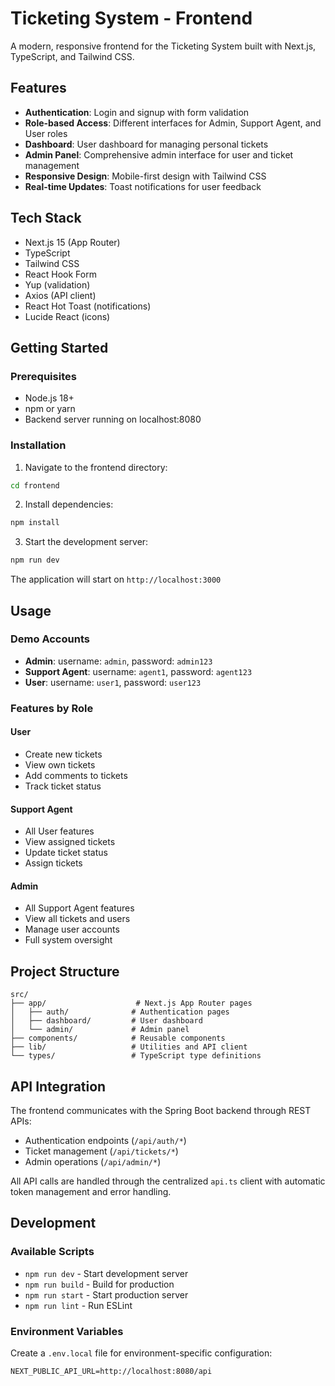 # Ticketing System - Frontend

A modern, responsive frontend for the Ticketing System built with Next.js, TypeScript, and Tailwind CSS.

## Features

- **Authentication**: Login and signup with form validation
- **Role-based Access**: Different interfaces for Admin, Support Agent, and User roles
- **Dashboard**: User dashboard for managing personal tickets
- **Admin Panel**: Comprehensive admin interface for user and ticket management
- **Responsive Design**: Mobile-first design with Tailwind CSS
- **Real-time Updates**: Toast notifications for user feedback

## Tech Stack

- Next.js 15 (App Router)
- TypeScript
- Tailwind CSS
- React Hook Form
- Yup (validation)
- Axios (API client)
- React Hot Toast (notifications)
- Lucide React (icons)

## Getting Started

### Prerequisites

- Node.js 18+ 
- npm or yarn
- Backend server running on localhost:8080

### Installation

1. Navigate to the frontend directory:
```bash
cd frontend
```

2. Install dependencies:
```bash
npm install
```

3. Start the development server:
```bash
npm run dev
```

The application will start on `http://localhost:3000`

## Usage

### Demo Accounts

- **Admin**: username: `admin`, password: `admin123`
- **Support Agent**: username: `agent1`, password: `agent123`  
- **User**: username: `user1`, password: `user123`

### Features by Role

#### User
- Create new tickets
- View own tickets
- Add comments to tickets
- Track ticket status

#### Support Agent
- All User features
- View assigned tickets
- Update ticket status
- Assign tickets

#### Admin
- All Support Agent features
- View all tickets and users
- Manage user accounts
- Full system oversight

## Project Structure

```
src/
├── app/                    # Next.js App Router pages
│   ├── auth/              # Authentication pages
│   ├── dashboard/         # User dashboard
│   └── admin/             # Admin panel
├── components/            # Reusable components
├── lib/                   # Utilities and API client
└── types/                 # TypeScript type definitions
```

## API Integration

The frontend communicates with the Spring Boot backend through REST APIs:

- Authentication endpoints (`/api/auth/*`)
- Ticket management (`/api/tickets/*`)
- Admin operations (`/api/admin/*`)

All API calls are handled through the centralized `api.ts` client with automatic token management and error handling.

## Development

### Available Scripts

- `npm run dev` - Start development server
- `npm run build` - Build for production
- `npm run start` - Start production server
- `npm run lint` - Run ESLint

### Environment Variables

Create a `.env.local` file for environment-specific configuration:

```
NEXT_PUBLIC_API_URL=http://localhost:8080/api
```
